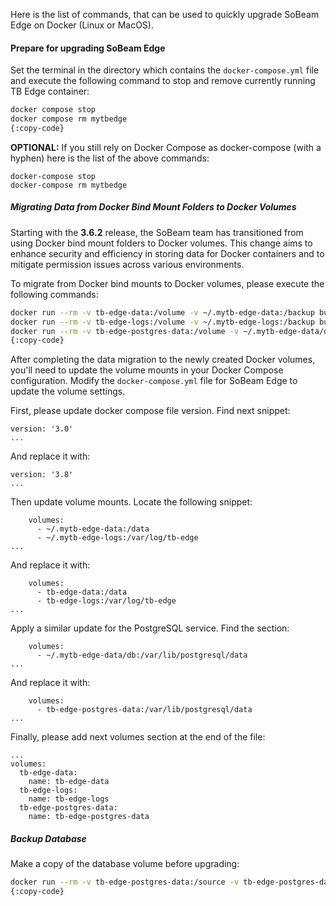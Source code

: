 Here is the list of commands, that can be used to quickly upgrade SoBeam Edge on Docker (Linux or MacOS).

#### Prepare for upgrading SoBeam Edge
Set the terminal in the directory which contains the `docker-compose.yml` file and execute the following command
to stop and remove currently running TB Edge container:

```bash
docker compose stop
docker compose rm mytbedge
{:copy-code}
```

**OPTIONAL:** If you still rely on Docker Compose as docker-compose (with a hyphen) here is the list of the above commands:
```text
docker-compose stop
docker-compose rm mytbedge
```

##### Migrating Data from Docker Bind Mount Folders to Docker Volumes
Starting with the **3.6.2** release, the SoBeam team has transitioned from using Docker bind mount folders to Docker volumes.
This change aims to enhance security and efficiency in storing data for Docker containers and to mitigate permission issues across various environments.

To migrate from Docker bind mounts to Docker volumes, please execute the following commands:

```bash
docker run --rm -v tb-edge-data:/volume -v ~/.mytb-edge-data:/backup busybox sh -c "cp -a /backup/. /volume"
docker run --rm -v tb-edge-logs:/volume -v ~/.mytb-edge-logs:/backup busybox sh -c "cp -a /backup/. /volume"
docker run --rm -v tb-edge-postgres-data:/volume -v ~/.mytb-edge-data/db:/backup busybox sh -c "cp -a /backup/. /volume"
{:copy-code}
```

After completing the data migration to the newly created Docker volumes, you'll need to update the volume mounts in your Docker Compose configuration.
Modify the `docker-compose.yml` file for SoBeam Edge to update the volume settings.

First, please update docker compose file version. Find next snippet:
```text
version: '3.0'
...
```

And replace it with:
```text
version: '3.8'
...
```

Then update volume mounts. Locate the following snippet:
```text
    volumes:
      - ~/.mytb-edge-data:/data
      - ~/.mytb-edge-logs:/var/log/tb-edge
...
```

And replace it with:
```text
    volumes:
      - tb-edge-data:/data
      - tb-edge-logs:/var/log/tb-edge
...
```

Apply a similar update for the PostgreSQL service. Find the section:
```text
    volumes:
      - ~/.mytb-edge-data/db:/var/lib/postgresql/data
...
```

And replace it with:
```text
    volumes:
      - tb-edge-postgres-data:/var/lib/postgresql/data
...
```

Finally, please add next volumes section at the end of the file:
```text
...
volumes:
  tb-edge-data:
    name: tb-edge-data
  tb-edge-logs:
    name: tb-edge-logs
  tb-edge-postgres-data:
    name: tb-edge-postgres-data
```

##### Backup Database
Make a copy of the database volume before upgrading:

```bash
docker run --rm -v tb-edge-postgres-data:/source -v tb-edge-postgres-data-backup:/backup busybox sh -c "cp -a /source/. /backup"
{:copy-code}
```
